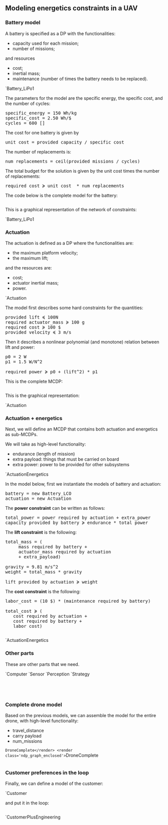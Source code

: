 <meta name="mcdp-library" content='droneD_complete_v2'/>

<style type='text/css'>
.F { color: darkgreen; }
.R { color: darkred;}
</style>

## Modeling energetics constraints in a UAV


### Battery model

A battery is specified as a DP with the functionalities:

* <f>capacity</f> used for each mission;
* <f>number of missions</f>;

and resources

* <r>cost</r>;
* <r>inertial mass</r>;
* <r>maintenance</r> (number of times the battery needs to be replaced).

<render class='ndp_graph_templatized'>`Battery_LiPo1</render>

The parameters for the model are the specific energy, the specific cost, and
the number of cycles:

<pre class='mcdp_statements'>
specific_energy = 150 Wh/kg
specific_cost = 2.50 Wh/&#36;
cycles = 600 []
</pre>

The cost for one battery is given by

<pre class='mcdp_statements'>
unit_cost = provided capacity / specific_cost
</pre>

The number of replacements is:

<pre class='mcdp_statements'>
num_replacements = ceil(provided missions / cycles)
</pre>

The total budget for the solution is given by the unit cost times
the number of replacements:

<pre class='mcdp_statements'>
required cost ≽ unit_cost  * num_replacements
</pre>

The code below is the complete model for the battery:

<pre class='mcdp' id='Battery_LiPo1' label='Battery_LiPo1.mcdp'></pre>

This is a graphical representation of the network of constraints:

<render class='ndp_graph_enclosed'>`Battery_LiPo1</render>

### Actuation


The actuation is defined as a DP where the functionalities are:

* <f>the maximum platform velocity</f>;
* <f>the maximum lift</f>;

and the resources are:

* <r>cost</r>;
* <r>actuator inertial mass</r>;
* <r>power</r>.

<render class='ndp_graph_templatized'>`Actuation</render>

The model first describes some hard constraints for the quantities:

<pre class='mcdp_statements'>
provided lift ≼ 100N
required actuator_mass ≽ 100 g
required cost ≽ 100 &#36;
provided velocity ≼ 3 m/s
</pre>

Then it describes a nonlinear polynomial (and monotone) relation
between <f>lift</f> and <r>power</r>:

<pre class='mcdp_statements'>
p0 = 2 W
p1 = 1.5 W/N^2

required power ≽ p0 + (lift^2) * p1
</pre>

This is the complete MCDP:

<pre class='mcdp' id='Actuation' label='Actuation.mcdp'></pre>

This is the graphical representation:

<render class='ndp_graph_enclosed'>`Actuation</render>

### Actuation + energetics

Next, we will define an MCDP that contains both
actuation and energetics as sub-MCDPs.

We will take as high-level functionality:

* <f>endurance</f> (length of mission)
* <f>extra payload</f>: things that must be carried on board
* <f>extra power</f>: power to be provided for other subsystems

<render class='ndp_graph_templatized'>`ActuationEnergetics</render>


In the model below, first we instantiate the models of battery and actuation:

<pre class='mcdp_statements'>
battery = new Battery_LCO
actuation = new Actuation
</pre>


The **power constraint** can be written as follows:

<pre class='mcdp_statements'>
total_power = power required by actuation + extra_power
capacity provided by battery ≽ endurance * total_power
</pre>

The **lift constraint** is the following:

<pre class='mcdp_statements'>
total_mass = (
     mass required by battery +
     actuator_mass required by actuation
     + extra_payload)

gravity = 9.81 m/s^2
weight = total_mass * gravity

lift provided by actuation ≽ weight
</pre>

The **cost constraint** is the following:

<pre class='mcdp_statements'>
labor_cost = (10 &#36;) * (maintenance required by battery)

total_cost ≽ (
   cost required by actuation +
   cost required by battery +
   labor_cost)
</pre>

<pre class='mcdp' id='ActuationEnergetics' label='ActuationEnergetics.mcdp'></pre>
<render class='ndp_graph_enclosed'>`ActuationEnergetics</render>

### Other parts

These are other parts that we need.


<col2>
    <render class='ndp_graph_templatized'>`Computer</render>
    <render class='ndp_graph_templatized'>`Sensor</render>
    <render class='ndp_graph_templatized'>`Perception</render>
    <render class='ndp_graph_templatized'>`Strategy</render>
</col2>


<col2>
    <pre class='mcdp' id='Computer' label='Computer.mcdp'></pre>
    <pre class='mcdp' id='Sensor' label='Sensor.mcdp'></pre>
    <pre class='mcdp' id='Perception' label='Perception.mcdp'></pre>
    <pre class='mcdp' id='Strategy' label='Strategy.mcdp'></pre>
</col2>

<!-- ### Shipping

<pre class='mcdp' id='Shipping' label='Shipping.mcdp'></pre>
<render class='ndp_graph_templatized'>`Shipping</render>
 -->

### Complete drone model

Based on the previous models, we can assemble the model
for the entire drone, with high-level functionality:
* <f>travel_distance</f>
* <f>carry payload</f>
* <f>num_missions</f>

<render class='ndp_graph_templatized'>`DroneComplete</render>
<render class='ndp_graph_enclosed'>`DroneComplete</render>
<pre class='mcdp' id='DroneComplete' label='DroneComplete.mcdp'></pre>


### Customer preferences in the loop

Finally, we can define a model of the customer:

<render class='ndp_graph_templatized'>`Customer</render>


and put it in the loop:

<pre class='mcdp' id='CustomerPlusEngineering' label='CustomerPlusEngineering.mcdp'></pre>
<render class='ndp_graph_enclosed'>`CustomerPlusEngineering</render>
